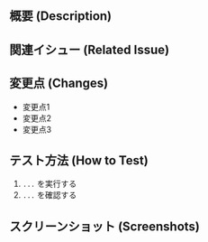 ## 概要 (Description)

<!-- このプルリクエストが解決する課題や、実装した機能の概要を記述してください。 -->
<!-- 例: ユーザーログイン機能を追加しました。 -->

## 関連イシュー (Related Issue)

<!-- このプルリクエストが関連するイシューを記載してください。 -->
<!-- 例: Closes #123 -->

## 変更点 (Changes)

<!-- 具体的にどのような変更を行ったかを箇条書きで記述してください。 -->
- 変更点1
- 変更点2
- 変更点3

## テスト方法 (How to Test)

<!-- レビュアーがこの変更をテストするための手順を記述してください。 -->
1. `...` を実行する
2. `...` を確認する

## スクリーンショット (Screenshots)

<!-- UIの変更がある場合は、変更前後のスクリーンショットを貼り付けてください。 -->